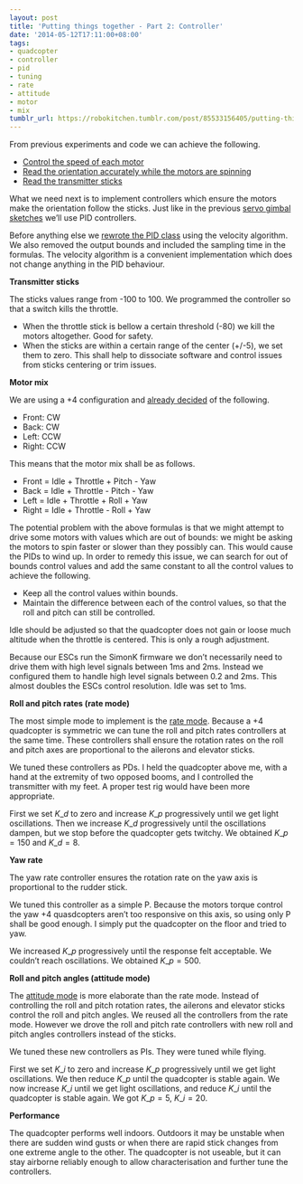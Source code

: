 ```yaml
---
layout: post
title: 'Putting things together - Part 2: Controller'
date: '2014-05-12T17:11:00+08:00'
tags:
- quadcopter
- controller
- pid
- tuning
- rate
- attitude
- motor
- mix
tumblr_url: https://robokitchen.tumblr.com/post/85533156405/putting-things-together-part-2-controller
---
```

From previous experiments and code we can achieve the following.

- [Control the speed of each motor](http://robokitchen.tumblr.com/post/84759084465/490hz-esc-control)
- [Read the orientation accurately while the motors are spinning](http://robokitchen.tumblr.com/post/83673830666/putting-things-together-part-1-imu)
- [Read the transmitter sticks](http://robokitchen.tumblr.com/post/72492489551/decoding-a-ppm-sum-signal)

What we need next is to implement controllers which ensure the motors make the orientation follow the sticks. Just like in the previous [servo gimbal sketches](http://robokitchen.tumblr.com/post/70087874691/servo-gimbal-control) we’ll use PID controllers.

Before anything else we [rewrote the PID class](https://github.com/marcv81/robokitchen/commit/f435ba1c162bf051f12005277b851002b1ee06f4) using the velocity algorithm. We also removed the output bounds and included the sampling time in the formulas. The velocity algorithm is a convenient implementation which does not change anything in the PID behaviour.

**Transmitter sticks**

The sticks values range from -100 to 100. We programmed the controller so that a switch kills the throttle.

- When the throttle stick is bellow a certain threshold (-80) we kill the motors altogether. Good for safety.
- When the sticks are within a certain range of the center (+/-5), we set them to zero. This shall help to dissociate software and control issues from sticks centering or trim issues.

**Motor mix**

We are using a +4 configuration and [already decided](http://robokitchen.tumblr.com/post/78482282412/flight-controller) of the following.

- Front: CW
- Back: CW
- Left: CCW
- Right: CCW

This means that the motor mix shall be as follows.

- Front = Idle + Throttle + Pitch - Yaw
- Back = Idle + Throttle - Pitch - Yaw
- Left = Idle + Throttle + Roll + Yaw
- Right = Idle + Throttle - Roll + Yaw

The potential problem with the above formulas is that we might attempt to drive some motors with values which are out of bounds: we might be asking the motors to spin faster or slower than they possibly can. This would cause the PIDs to wind up. In order to remedy this issue, we can search for out of bounds control values and add the same constant to all the control values to achieve the following.

- Keep all the control values within bounds.
- Maintain the difference between each of the control values, so that the roll and pitch can still be controlled.

Idle should be adjusted so that the quadcopter does not gain or loose much altitude when the throttle is centered. This is only a rough adjustment.

Because our ESCs run the SimonK firmware we don’t necessarily need to drive them with high level signals between 1ms and 2ms. Instead we configured them to handle high level signals between 0.2 and 2ms. This almost doubles the ESCs control resolution. Idle was set to 1ms.

**Roll and pitch rates (rate mode)**

The most simple mode to implement is the [rate mode](https://github.com/marcv81/robokitchen/commit/b33cf043b2c671b4113e2edc304edb97fdb98be7). Because a +4 quadcopter is symmetric we can tune the roll and pitch rates controllers at the same time. These controllers shall ensure the rotation rates on the roll and pitch axes are proportional to the ailerons and elevator sticks.

We tuned these controllers as PDs. I held the quadcopter above me, with a hand at the extremity of two opposed booms, and I controlled the transmitter with my feet. A proper test rig would have been more appropriate.

First we set $K\_d$ to zero and increase $K\_p$ progressively until we get light oscillations. Then we increase $K\_d$ progressively until the oscillations dampen, but we stop before the quadcopter gets twitchy. We obtained $K\_p = 150$ and $K\_d = 8$.

**Yaw rate**

The yaw rate controller ensures the rotation rate on the yaw axis is proportional to the rudder stick.

We tuned this controller as a simple P. Because the motors torque control the yaw +4 quasdcopters aren’t too responsive on this axis, so using only P shall be good enough. I simply put the quadcopter on the floor and tried to yaw.

We increased $K\_p$ progressively until the response felt acceptable. We couldn’t reach oscillations. We obtained $K\_p = 500$.

**Roll and pitch angles (attitude mode)**

The [attitude mode](https://github.com/marcv81/robokitchen/commit/592156a8373c5254e0757b7ae110d22cd292f824) is more elaborate than the rate mode. Instead of controlling the roll and pitch rotation rates, the ailerons and elevator sticks control the roll and pitch angles. We reused all the controllers from the rate mode. However we drove the roll and pitch rate controllers with new roll and pitch angles controllers instead of the sticks.

We tuned these new controllers as PIs. They were tuned while flying.

First we set $K\_i$ to zero and increase $K\_p$ progressively until we get light oscillations. We then reduce $K\_p$ until the quadcopter is stable again. We now increase $K\_i$ until we get light oscillations, and reduce $K\_i$ until the quadcopter is stable again. We got $K\_p = 5$, $K\_i = 20$.

**Performance**

The quadcopter performs well indoors. Outdoors it may be unstable when there are sudden wind gusts or when there are rapid stick changes from one extreme angle to the other. The quadcopter is not useable, but it can stay airborne reliably enough to allow characterisation and further tune the controllers.

